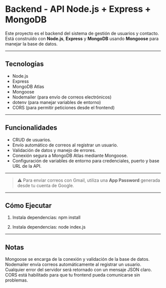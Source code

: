 # Backend - API Node.js + Express + MongoDB

Este proyecto es el backend del sistema de gestión de usuarios y contacto. Está construido con **Node.js**, **Express** y **MongoDB** usando **Mongoose** para manejar la base de datos.

---

## Tecnologías

- Node.js
- Express
- MongoDB Atlas
- Mongoose
- Nodemailer (para envío de correos electrónicos)
- dotenv (para manejar variables de entorno)
- CORS (para permitir peticiones desde el frontend)

---
## Funcionalidades

- CRUD de usuarios.
- Envío automático de correos al registrar un usuario.
- Validación de datos y manejo de errores.
- Conexión segura a MongoDB Atlas mediante Mongoose.
- Configuración de variables de entorno para credenciales, puerto y base URL de la API.

---

> ⚠️ Para enviar correos con Gmail, utiliza una **App Password** generada desde tu cuenta de Google.
---

## Cómo Ejecutar

1. Instala dependencias:
npm install

2. Instala dependencias:
node index.js

---
## Notas
Mongoose se encarga de la conexión y validación de la base de datos.
Nodemailer envía correos automáticamente al registrar un usuario.
Cualquier error del servidor será retornado con un mensaje JSON claro.
CORS está habilitado para que tu frontend pueda comunicarse sin problemas.
